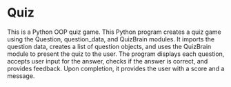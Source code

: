 # Quiz
This is a Python OOP quiz game.
This Python program creates a quiz game using the Question, question_data, and QuizBrain modules. It imports the question data, creates a list of question objects, and uses the QuizBrain module to present the quiz to the user. The program displays each question, accepts user input for the answer, checks if the answer is correct, and provides feedback. Upon completion, it provides the user with a score and a message.
